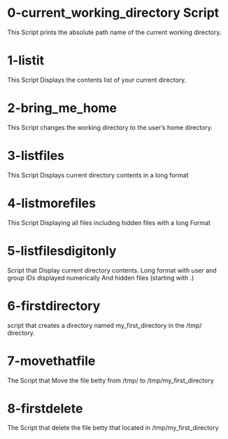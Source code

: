 # 0-current_working_directory Script
This Script prints the absolute path name of the current working directory.

# 1-listit
This Script Displays the contents list of your current directory.

# 2-bring_me_home
This Script changes the working directory to the user’s home directory.

# 3-listfiles
This Script Displays current directory contents in a long format

# 4-listmorefiles
This Script Displaying all files including hidden files with a long Format

# 5-listfilesdigitonly
Script that Display current directory contents.
	Long format
	with user and group IDs displayed numerically
	And hidden files (starting with .)

# 6-firstdirectory 
script that creates a directory named my_first_directory in the /tmp/ directory.

# 7-movethatfile
The Script that Move the file betty from /tmp/ to /tmp/my_first_directory

# 8-firstdelete
The Script that delete the file betty that located in /tmp/my_first_directory
